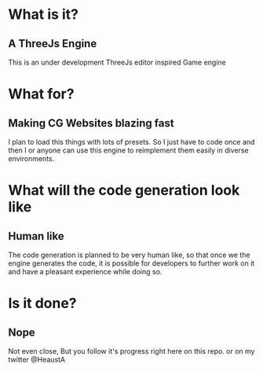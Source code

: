 # What is it?

## A ThreeJs Engine

This is an under development ThreeJs editor inspired Game engine

# What for?

## Making CG Websites blazing fast

I plan to load this things with lots of presets.
So I just have to code once and then I or anyone can use this engine to reimplement them easily in diverse environments.

# What will the code generation look like

## Human like

The code generation is planned to be very human like, so that once we the engine generates the code, it is possible for developers to further work on it and have a pleasant experience while doing so.

# Is it done?

## Nope

Not even close, But you follow it's progress right here on this repo.
or on my twitter @HeaustA
